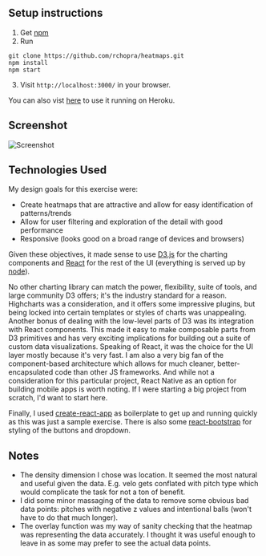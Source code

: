 ## Setup instructions
1. Get [npm](https://www.npmjs.com/get-npm)
2. Run
```
git clone https://github.com/rchopra/heatmaps.git
npm install
npm start
```
3. Visit `http://localhost:3000/` in your browser.

You can also vist [here](https://shielded-river-95027.herokuapp.com/) to use it running on Heroku.

## Screenshot
![Screenshot](screenshot.png)

## Technologies Used
My design goals for this exercise were:
* Create heatmaps that are attractive and allow for easy identification of patterns/trends
* Allow for user filtering and exploration of the detail with good performance
* Responsive (looks good on a broad range of devices and browsers)

Given these objectives, it made sense to use [D3.js](https://d3js.org/) for the charting components and [React](https://facebook.github.io/react/) for the rest of the UI (everything is served up by [node](https://nodejs.org/en/)).

No other charting library can match the power, flexibility, suite of tools, and large community D3 offers; it's the industry standard for a reason. 
Highcharts was a consideration, and it offers some impressive plugins, but being locked into certain templates or styles of charts was unappealing. 
Another bonus of dealing with the low-level parts of D3 was its integration with React components. 
This made it easy to make composable parts from D3 primitives and has very exciting implications for building out a suite of custom data visualizations.
Speaking of React, it was the choice for the UI layer mostly because it's very fast. 
I am also a very big fan of the component-based architecture which allows for much cleaner, better-encapsulated code than other JS frameworks.
And while not a consideration for this particular project, React Native as an option for building mobile apps is worth noting.
If I were starting a big project from scratch, I'd want to start here.

Finally, I used [create-react-app](https://github.com/facebookincubator/create-react-app) as boilerplate to get up and running quickly as this was just a sample exercise.
There is also some [react-bootstrap](https://react-bootstrap.github.io/) for styling of the buttons and dropdown.

## Notes
* The density dimension I chose was location.
It seemed the most natural and useful given the data. E.g. velo gets conflated with pitch type which would complicate the task for not a ton of benefit.
* I did some minor massaging of the data to remove some obvious bad data points: pitches with negative z values and intentional balls (won't have to do that much longer).
* The overlay function was my way of sanity checking that the heatmap was representing the data accurately. 
I thought it was useful enough to leave in as some may prefer to see the actual data points.

